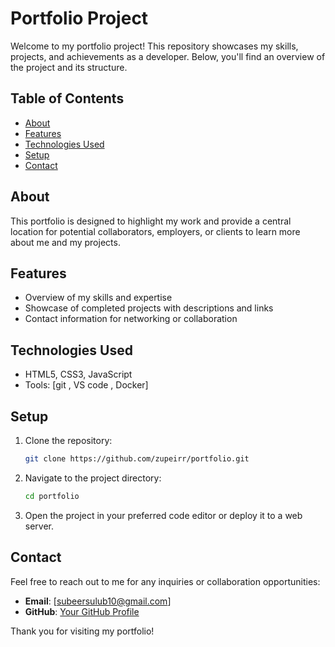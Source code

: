 # Portfolio Project

Welcome to my portfolio project! This repository showcases my skills, projects, and achievements as a developer. Below, you'll find an overview of the project and its structure.

## Table of Contents

- [About](#about)
- [Features](#features)
- [Technologies Used](#technologies-used)
- [Setup](#setup)
- [Contact](#contact)

## About

This portfolio is designed to highlight my work and provide a central location for potential collaborators, employers, or clients to learn more about me and my projects.

## Features

- Overview of my skills and expertise
- Showcase of completed projects with descriptions and links
- Contact information for networking or collaboration

## Technologies Used

- HTML5, CSS3, JavaScript
- Tools: [git , VS code , Docker]

## Setup

1. Clone the repository:
    ```bash
    git clone https://github.com/zupeirr/portfolio.git
    ```
2. Navigate to the project directory:
    ```bash
    cd portfolio
    ```
3. Open the project in your preferred code editor or deploy it to a web server.

## Contact

Feel free to reach out to me for any inquiries or collaboration opportunities:

- **Email**: [subeersulub10@gmail.com]
- **GitHub**: [Your GitHub Profile](https://github.com/your-zupeirr)

Thank you for visiting my portfolio!
